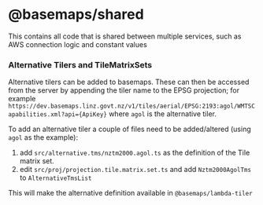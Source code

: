 # @basemaps/shared

This contains all code that is shared between multiple services, such as AWS connection logic and constant values

### Alternative Tilers and TileMatrixSets

Alternative tilers can be added to basemaps. These can then be accessed from the server by appending the tiler name to the EPSG projection; for example `https://dev.basemaps.linz.govt.nz/v1/tiles/aerial/EPSG:2193:agol/WMTSCapabilities.xml?api={ApiKey}` where `agol` is the alternative tiler.

To add an alternative tiler a couple of files need to be added/altered (using `agol` as the example):

1. add `src/alternative.tms/nztm2000.agol.ts` as the definition of the Tile matrix set.
2. edit `src/proj/projection.tile.matrix.set.ts` and add `Nztm2000AgolTms` to `AlternativeTmsList`

This will make the alternative definition available in `@basemaps/lambda-tiler`
